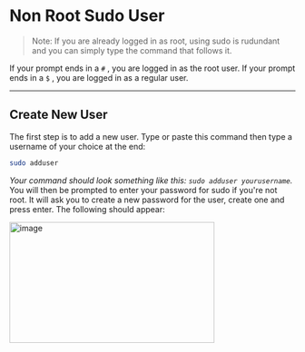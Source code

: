 # Non Root Sudo User
> Note: If you are already logged in as root, using sudo is rudundant and you can simply type the command that follows it.

If your prompt ends in a `#` , you are logged in as the root user.
If your prompt ends in a `$` , you are logged in as a regular user.

---

## Create New User
The first step is to add a new user. Type or paste this command then type a username of your choice at the end:
```bash
sudo adduser
```
*Your command should look something like this: `sudo adduser yourusername`.*
You will then be prompted to enter your password for sudo if you're not root. It will ask you to create a new password for the user, create one and press enter. The following should appear:

<img width="361" height="213" alt="image" src="https://github.com/user-attachments/assets/45fa6fff-a473-4021-be30-f4e0ab413d3f" />
